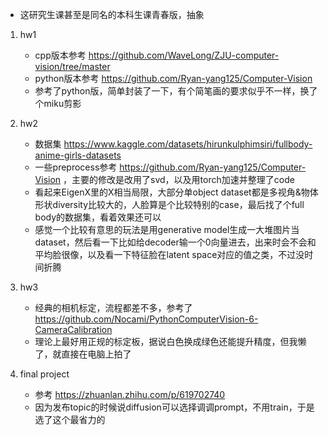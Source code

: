 - 这研究生课甚至是同名的本科生课青春版，抽象

1. hw1
   - cpp版本参考 https://github.com/WaveLong/ZJU-computer-vision/tree/master
   - python版本参考 https://github.com/Ryan-yang125/Computer-Vision
   - 参考了python版，简单封装了一下，有个简笔画的要求似乎不一样，换了个miku剪影

2. hw2
   - 数据集 https://www.kaggle.com/datasets/hirunkulphimsiri/fullbody-anime-girls-datasets
   - 一些preprocess参考 https://github.com/Ryan-yang125/Computer-Vision ，主要的修改是改用了svd，以及用torch加速并整理了code
   - 看起来EigenX里的X相当局限，大部分单object dataset都是多视角&物体形状diversity比较大的，人脸算是个比较特别的case，最后找了个full body的数据集，看着效果还可以
   - 感觉一个比较有意思的玩法是用generative model生成一大堆图片当dataset，然后看一下比如给decoder输一个0向量进去，出来时会不会和平均脸很像，以及看一下特征脸在latent space对应的值之类，不过没时间折腾

3. hw3
   - 经典的相机标定，流程都差不多，参考了 https://github.com/Nocami/PythonComputerVision-6-CameraCalibration
   - 理论上最好用正规的标定板，据说白色换成绿色还能提升精度，但我懒了，就直接在电脑上拍了

4. final project
   - 参考 https://zhuanlan.zhihu.com/p/619702740
   - 因为发布topic的时候说diffusion可以选择调调prompt，不用train，于是选了这个最省力的